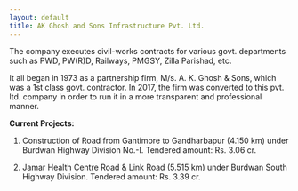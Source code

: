 ```yaml
---
layout: default
title: AK Ghosh and Sons Infrastructure Pvt. Ltd.
---
```


The company executes civil-works contracts for various govt. departments such as PWD, PW(R)D, Railways, PMGSY, Zilla Parishad, etc.  

It all began in 1973 as a partnership firm, M/s. A. K. Ghosh & Sons, which was a 1st class govt. contractor. In 2017, the firm was converted to this pvt. ltd. company in order to run it in a more transparent and professional manner.

**Current Projects:**

1. Construction of Road from Gantimore to Gandharbapur (4.150 km) under Burdwan Highway Division No.-I. Tendered amount: Rs. 3.06 cr.

2. Jamar Health Centre Road & Link Road (5.515 km) under Burdwan South Highway Division. Tendered amount: Rs. 3.39 cr.
